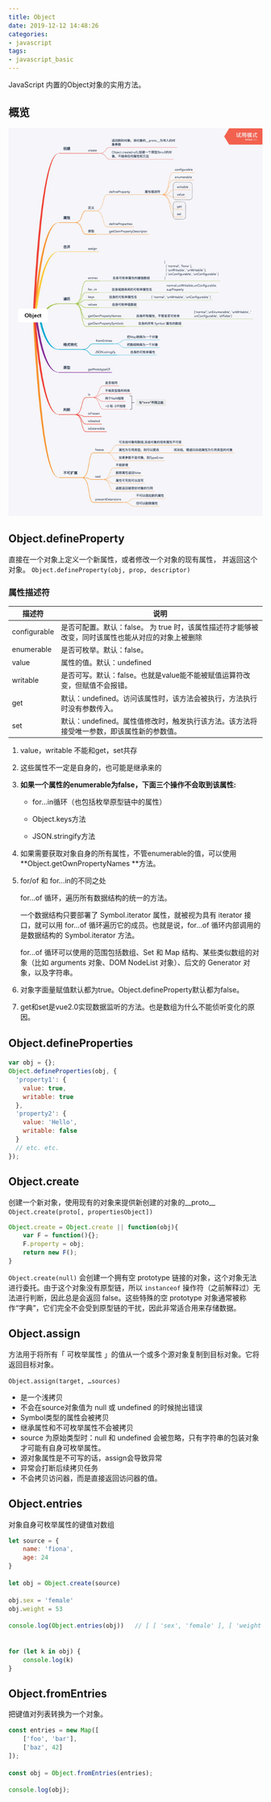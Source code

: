 ```yaml
---
title: Object
date: 2019-12-12 14:48:26
categories:
- javascript
tags:
- javascript_basic
---
```


JavaScript 内置的Object对象的实用方法。

## 概览

![Object](/images/Object.png)

## Object.defineProperty

直接在一个对象上定义一个新属性，或者修改一个对象的现有属性， 并返回这个对象。
`Object.defineProperty(obj, prop, descriptor)`

### 属性描述符

| 描述符       | 说明                                                         |
| ------------ | ------------------------------------------------------------ |
| configurable | 是否可配置。默认：false。 为 true 时，该属性描述符才能够被改变，同时该属性也能从对应的对象上被删除 |
| enumerable   | 是否可枚举。默认：false。                                    |
| value        | 属性的值。默认：undefined                                    |
| writable     | 是否可写。默认：false。也就是value能不能被赋值运算符改变，但赋值不会报错。 |
| get          | 默认：undefined。访问该属性时，该方法会被执行，方法执行时没有参数传入。 |
| set          | 默认：undefined。属性值修改时，触发执行该方法。该方法将接受唯一参数，即该属性新的参数值。 |

1. value，writable 不能和get，set共存

2. 这些属性不一定是自身的，也可能是继承来的

3. **如果一个属性的enumerable为false，下面三个操作不会取到该属性:**

   - for…in循环（也包括枚举原型链中的属性）

   - Object.keys方法

   - JSON.stringify方法

4. 如果需要获取对象自身的所有属性，不管enumerable的值，可以使用 **Object.getOwnPropertyNames **方法。

5. for/of 和 for...in的不同之处

   for...of 循环，遍历所有数据结构的统一的方法。

   一个数据结构只要部署了 Symbol.iterator 属性，就被视为具有 iterator 接口，就可以用 for...of 循环遍历它的成员。也就是说，for...of 循环内部调用的是数据结构的 Symbol.iterator 方法。

   for...of 循环可以使用的范围包括数组、Set 和 Map 结构、某些类似数组的对象（比如 arguments 对象、DOM NodeList 对象）、后文的 Generator 对象，以及字符串。

6. 对象字面量赋值默认都为true。Object.defineProperty默认都为false。

7. get和set是vue2.0实现数据监听的方法。也是数组为什么不能侦听变化的原因。

## Object.defineProperties

```javascript
var obj = {};
Object.defineProperties(obj, {
  'property1': {
    value: true,
    writable: true
  },
  'property2': {
    value: 'Hello',
    writable: false
  }
  // etc. etc.
});
```

## Object.create

创建一个新对象，使用现有的对象来提供新创建的对象的__proto__
`Object.create(proto[, propertiesObject])`

```javascript
Object.create = Object.create || function(obj){
    var F = function(){};
    F.property = obj;
    return new F();
}
```

`Object.create(null)` 会创建一个拥有空 prototype 链接的对象，这个对象无法进行委托。由于这个对象没有原型链，所以 `instanceof` 操作符（之前解释过）无法进行判断，因此总是会返回 false。这些特殊的空 prototype 对象通常被称作“字典”，它们完全不会受到原型链的干扰，因此非常适合用来存储数据。

## Object.assign

方法用于将所有「 可枚举属性 」的值从一个或多个源对象复制到目标对象。它将返回目标对象。

`Object.assign(target, …sources)`

- 是一个浅拷贝
- 不会在source对象值为 null 或 undefined 的时候抛出错误
- Symbol类型的属性会被拷贝
- 继承属性和不可枚举属性不会被拷贝
- source 为原始类型时：null 和 undefined 会被忽略，只有字符串的包装对象才可能有自身可枚举属性。
- 源对象属性是不可写的话，assign会导致异常
- 异常会打断后续拷贝任务
- 不会拷贝访问器，而是直接返回访问器的值。

## Object.entries

对象自身可枚举属性的键值对数组

```javascript
let source = {
    name: 'fiona',
    age: 24
}

let obj = Object.create(source)

obj.sex = 'female'
obj.weight = 53

console.log(Object.entries(obj))   // [ [ 'sex', 'female' ], [ 'weight', 53 ] ]


for (let k in obj) {
    console.log(k)
}

```

## Object.fromEntries

把键值对列表转换为一个对象。

```javascript
const entries = new Map([
    ['foo', 'bar'],
    ['baz', 42]
]);

const obj = Object.fromEntries(entries);

console.log(obj);
```
